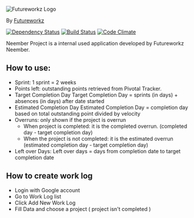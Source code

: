 ![Futureworkz Logo](http://futureworkz.com/images/logo/logo.png)

By [Futureworkz](http://futureworkz.com/)

[![Dependency Status](https://gemnasium.com/Neember/neemberproject.svg)](https://gemnasium.com/Neember/neemberproject)
[![Build Status](https://travis-ci.org/Neember/neemberproject.svg?branch=master)](https://travis-ci.org/Neember/neemberproject)
[![Code Climate](https://codeclimate.com/github/Neember/neemberproject/badges/gpa.svg)](https://codeclimate.com/github/Neember/neemberproject) 

Neember Project is a internal used application developed by Futureworkz Neember.

## How to use:

* Sprint: 1 sprint = 2 weeks
* Points left: outstanding points retrieved from Pivotal Tracker.
* Target Completion Day Target Completion Day = sprints (in days) + absences (in days) after date started
* Estimated Completion Day Estimated Completion Day = completion day based on total outstanding point divided by velocity
* Overruns: only shown if the project is overrun
  * When project is completed: it is the completed overrun. (completed day - target completion day)
  * When the project is not completed: it is the estimated overrun (estimated completion day - target completion day)
* Left over Days: Left over days = days from completion date to target completion date


## How to create work log

* Login with Google account
* Go to Work Log list
* Click Add New Work Log
* Fill Data and choose a project ( project isn't completed )
